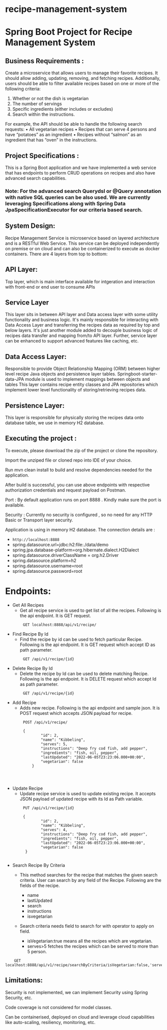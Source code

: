 # recipe-management-system

# Spring Boot Project for Recipe Management System

## Business Requirements :

Create a microservice that allows users to manage their favorite recipes. It should allow adding,
updating, removing, and fetching recipes. Additionally, users should be able to filter available recipes
based on one or more of the following criteria:

1. Whether or not the dish is vegetarian
2. The number of servings
3. Specific ingredients (either includes or excludes)
4. Search within the instructions.

For example, the API should be able to handle the following search requests:
• All vegetarian recipes
• Recipes that can serve 4 persons and have “potatoes” as an ingredient
• Recipes without “salmon” as an ingredient that has “oven” in the instructions.

## Project Specifications :
This is a Spring Boot application and we have implemented a web service that has endpoints to perform CRUD operations on recipes and also have advanced search capabilities.

### Note: For the advanced search Querydsl or @Query annotation with native SQL queries can be also used. We are currently leveraging Specifications along with Spring Data JpaSpecificationExecutor for our criteria based search.

## System Design:
Recipe Management Service is microservice based on layered architecture and is a RESTful Web Service. This service can be deployed independently on premise or on cloud and can also be containerized to execute as docker containers. There are 4 layers from top to bottom:

## API Layer:
Top layer, which is main interface available for intgeration and interaction with front-end or end user to consume APIs

## Service Layer
This layer sits in between API layer and Data access layer with some utility functionality and business logic.
It's mainly responsible for interacting with Data Access Layer and transferring the recipes data as required by top and below layers.
It's just another module added to decouple business logic of recipes data transfer and mapping from/to API layer.
Further, service layer can be enhanced to support advanced features like caching, etc.

## Data Access Layer:
Responsible to provide Object Relationship Mapping (ORM) between higher level recipe Java objects and persistence layer tables.
Springboot-starter-data-JPA module is used to implement mappings between objects and tables
This layer contains recipe entity classes and JPA repositories which implement lower level functionality of storing/retrieving recipes data.

## Persistence Layer:
This layer is responsible for physically storing the recipes data onto database table, we use in memory H2 database.


## Executing the project :

To execute, please download the zip of the project or clone the repository.

Import the unziped file or cloned repo into IDE of your choice.

Run mvn clean install to build and resolve dependencies needed for the application.

After build is successful, you can use above endpoints with respective authorization credentials and request payload on Postman.

Port : By default application runs on port 8888 . Kindly make sure the port is available.

Security : Currently no security is configured , so no need for any HTTP Basic or Transport layer security.

Application is using in memory H2 database. The connection details are : 
- `http://localhost:8888`
- spring.datasource.url=jdbc:h2:file:./data/demo
- spring.jpa.database-platform=org.hibernate.dialect.H2Dialect
- spring.datasource.driverClassName = org.h2.Driver
- spring.datasource.platform=h2
- spring.datasource.username=root
- spring.datasource.password=root

# Endpoints:


- Get All Recipes
	- Get all recipe service is used to get list of all the recipes. Following is the api endpoint. It is GET request. 

```
		GET localhost:8888/api/v1/recipe/

```

- Find Recipe By Id
	- Find the recipe by id can be used to fetch particular Recipe. Following is the api endpoint. It is GET request which accept ID as path parameter.
	
```	
		GET /api/v1/recipe/{id}

```
	
- Delete Recipe By Id
	- Delete the recipe by Id can be used to delete matching Recipe. Following is the api endpoint. It is DELETE request which accept Id as path parameter.
	
```	
		GET /api/v1/recipe/{id}

```


- Add Recipe
	- Adds new recipe. Following is the api endpoint and sample json. It is POST request which accepts JSON payload for recipe.

```
		POST /api/v1/recipe/
		
		{
        		"id": 2,
        		"name": "Kibbeling",
        		"serves": 5,
        		"instructions": "Deep fry cod fish, add pepper",
        		"ingredients": "fish, oil, pepper",
        		"lastUpdated": "2022-06-05T23:23:06.000+00:00",
        		"vegetarian": false
    		}
		 
		
	
```
- Update Recipe
	- Update recipe service is used to update existing recipe. It accepts JSON payload of updated recipe with its Id as Path variable. 
	
```
		PUT /api/v1/recipe/{id}
		
		{
        		"id": 2,
        		"name": "Kibbeling",
        		"serves": 4,
        		"instructions": "Deep fry cod fish, add pepper",
        		"ingredients": "fish, oil, pepper",
        		"lastUpdated": "2022-06-05T23:23:06.000+00:00",
        		"vegetarian": false
   		 }	 
		

```


		
- Search Recipe By Criteria
	- This method searches for the recipe that matches the given search criteria. User can search by any field of the Recipe. Following are the fields of the recipe.
		- name
		- lastUpdated
		- search
		- instructions
		- isvegetarian
		
	- Search criteria needs field to search for with operator to apply on field. 
		- isVegetarian:true means all the recipes which are vegetarian.
		- serves>5 fetches the recipes which can be served to more than 5 person.
```
	GET localhost:8888/api/v1/recipe/searchByCriteria/isVegetarian:false,'serves>8,'ingredients==salmon
```


## Limitations:

Security is not implemented, we can implement Security using Spring Security, etc.

Code coverage is not considered for model classes.

Can be containerised, deployed on cloud and leverage cloud capabilities like auto-scaling, resiliency, monitoring, etc.
